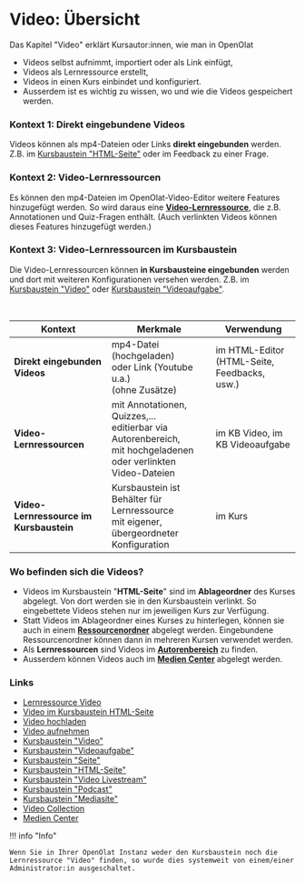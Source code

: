 # Video: Übersicht

Das Kapitel "Video" erklärt Kursautor:innen, wie man in OpenOlat

* Videos selbst aufnimmt, importiert oder als Link einfügt,
* Videos als Lernressource erstellt,
* Videos in einen Kurs einbindet und konfiguriert.
* Ausserdem ist es wichtig zu wissen, wo und wie die Videos gespeichert werden.

### Kontext 1: Direkt eingebundene Videos
Videos können als mp4-Dateien oder Links **direkt eingebunden** werden. Z.B. im [Kursbaustein "HTML-Seite"](Video_in_HTML_Pages.de.md) oder im Feedback zu einer Frage.

### Kontext 2: Video-Lernressourcen
Es können den mp4-Dateien im OpenOlat-Video-Editor weitere Features hinzugefügt werden. So wird daraus eine [**Video-Lernressource**](Learning_resource_Video.de.md), die z.B. Annotationen und Quiz-Fragen enthält. (Auch verlinkten Videos können dieses Features hinzugefügt werden.)

### Kontext 3: Video-Lernressourcen im Kursbaustein
Die Video-Lernressourcen können **in Kursbausteine eingebunden** werden und dort mit weiteren Konfigurationen versehen werden. Z.B. im [Kursbaustein "Video"](Course_Element_Video.de.md) oder [Kursbaustein "Videoaufgabe"](Course_Element_Video_Task.de.md).

<br>

| Kontext | Merkmale | Verwendung  |
| ----------|----------|------------|
| **Direkt eingebunden Videos**  | mp4-Datei (hochgeladen)<br> oder Link (Youtube u.a.)<br>(ohne Zusätze) | im HTML-Editor<br> (HTML-Seite, Feedbacks, usw.)  
| **Video-Lernressourcen** | mit Annotationen, Quizzes,... <br>editierbar via Autorenbereich,<br>mit hochgeladenen oder verlinkten Video-Dateien | im KB Video, im KB Videoaufgabe
| **Video-Lernressource im Kursbaustein** | Kursbaustein ist Behälter für Lernressource<br> mit eigener, übergeordneter Konfiguration| im Kurs


### Wo befinden sich die Videos?
* Videos im Kursbaustein "**HTML-Seite**" sind im **Ablageordner** des Kurses abgelegt. Von dort werden sie in den Kursbaustein verlinkt. So eingebettete Videos stehen nur im jeweiligen Kurs zur Verfügung. 
* Statt Videos im Ablageordner eines Kurses zu hinterlegen, können sie auch in einem [**Ressourcenordner**](../learningresources/Course_Settings.de.md#ressourcenordner-einbinden) abgelegt werden. Eingebundene Ressourcenordner können dann in mehreren Kursen verwendet werden.
* Als **Lernressourcen** sind Videos im [**Autorenbereich**](../area_modules/Authoring.de.md) zu finden.
* Ausserdem können Videos auch im [**Medien Center**](../personal_menu/Media_Center.de.md) abgelegt werden.


### Links

* [Lernressource Video](Learning_resource_Video.de.md)
* [Video im Kursbaustein HTML-Seite](Video_in_HTML_Pages.de.md)
* [Video hochladen](Video_Upload.de.md)
* [Video aufnehmen](Video_Recording.de.md)
* [Kursbaustein "Video"](Course_Element_Video.de.md)
* [Kursbaustein "Videoaufgabe"](Course_Element_Video_Task.de.md)
* [Kursbaustein "Seite"](Course_Element_Page.de.md)
* [Kursbaustein "HTML-Seite"](Course_Element_HTML_Page.de.md)
* [Kursbaustein "Video Livestream"](Course_Element_Video_Livestream.de.md)
* [Kursbaustein "Podcast"](Course_Element_Podcast.de.md)
* [Kursbaustein "Mediasite"](Course_Element_Mediasite.de.md)
* [Video Collection](Learning_resource_Video.de.md#menu-video-collection)
* [Medien Center](../personal_menu/Media_Center.de.md)


!!! info "Info"

    Wenn Sie in Ihrer OpenOlat Instanz weder den Kursbaustein noch die Lernressource "Video" finden, so wurde dies systemweit von einem/einer Administrator:in ausgeschaltet.

